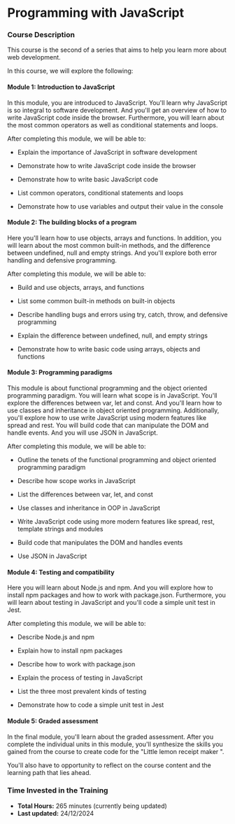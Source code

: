 # Programming with JavaScript

### Course Description

This course is the second of a series that aims to help you learn more about web development. 

In this course, we will explore the following:

#### Module 1: Introduction to JavaScript

In this module, you are introduced to JavaScript. You'll learn why JavaScript is so integral to software development. And you'll get an overview of how to write JavaScript code inside the browser. Furthermore, you will learn about the most common operators as well as conditional statements and loops.

After completing this module, we will be able to:

- Explain the importance of JavaScript in software development

- Demonstrate how to write JavaScript code inside the browser

- Demonstrate how to write basic JavaScript code

- List common operators, conditional statements and loops

- Demonstrate how to use variables and output their value in the console

      

#### Module 2: The building blocks of a program

Here you'll learn how to use objects, arrays and functions. In addition, you will learn about the most common built-in methods, and the difference between undefined, null and empty strings. And you'll explore both error handling and defensive programming.

After completing this module, we will be able to:

- Build and use objects, arrays, and functions

- List some common built-in methods on built-in objects

- Describe handling bugs and errors using try, catch, throw, and defensive programming

- Explain the difference between undefined, null, and empty strings  

- Demonstrate how to write basic code using arrays, objects and functions   


#### Module 3: Programming paradigms

This module is about functional programming and the object oriented programming paradigm. You will learn what scope is in JavaScript. You'll explore the differences between var, let and const. And you'll learn how to use classes and inheritance in object oriented programming. Additionally, you'll explore how to use write JavaScript using modern features like spread and rest.  You will build code that can manipulate the DOM and handle events. And you will use JSON in JavaScript.

After completing this module, we will be able to:

- Outline the tenets of the functional programming and object oriented programming paradigm

- Describe how scope works in JavaScript

- List the differences between var, let, and const

- Use classes and inheritance in OOP in JavaScript

- Write JavaScript code using more modern features like spread, rest, template strings and modules

- Build code that manipulates the DOM and handles events

- Use JSON in JavaScript

            

#### Module 4: Testing and compatibility

Here you will learn about Node.js and npm. And you will explore how to install npm packages and how to work with package.json. Furthermore, you will learn about testing in JavaScript and you'll code a simple unit test in Jest.

After completing this module, we will be able to:

- Describe Node.js and npm

- Explain how to install npm packages

- Describe how to work with package.json

- Explain the process of testing in JavaScript

- List the three most prevalent kinds of testing

- Demonstrate how to code a simple unit test in Jest

      

#### Module 5: Graded assessment

In the final module, you'll learn about the graded assessment. After you complete the individual units in this module, you'll synthesize the skills you gained from the course to create code for the "Little lemon receipt maker ". 

You'll also have to opportunity to reflect on the course content and the learning path that lies ahead.

### Time Invested in the Training

- **Total Hours:** 265 minutes (currently being updated)
- **Last updated:** 24/12/2024